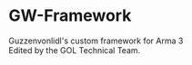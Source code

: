 # GW-Framework
Guzzenvonlidl's custom framework for Arma 3</br>
Edited by the GOL Technical Team.</br>
